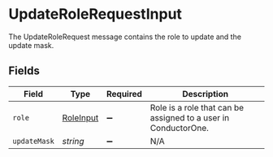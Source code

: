 # UpdateRoleRequestInput

The UpdateRoleRequest message contains the role to update and the update mask.


## Fields

| Field                                                          | Type                                                           | Required                                                       | Description                                                    |
| -------------------------------------------------------------- | -------------------------------------------------------------- | -------------------------------------------------------------- | -------------------------------------------------------------- |
| `role`                                                         | [RoleInput](../../models/shared/roleinput.md)                  | :heavy_minus_sign:                                             | Role is a role that can be assigned to a user in ConductorOne. |
| `updateMask`                                                   | *string*                                                       | :heavy_minus_sign:                                             | N/A                                                            |